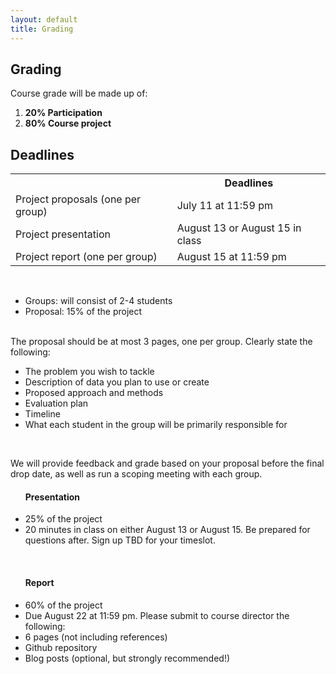 ```yaml
---
layout: default
title: Grading
---
```


<div class="post">
    <h2>Grading</h2>
    <p>Course grade will be made up of:
    <ol>
        <li><b>20% Participation</b></li>
        <li><b>80% Course project</b></li>
    </ol>
    <h2>Deadlines</h2>
        <table>
            <tr>
            <th></th>
            <th>Deadlines</th>
            </tr>
            <tr>
                <td>Project proposals (one per group)</td>
                <td>July 11 at 11:59 pm</td> 
            </tr>
            <tr>
                <td>Project presentation </td>
                <td>August 13 or August 15 in class</td> 
            </tr>
            <tr>
                <td>Project report (one per group)</td>
                <td>August 15 at 11:59 pm</td> 
            </tr>
        </table><br>
    <ul>
        <li>Groups: will consist of 2-4 students</li>
        <li>Proposal: 15% of the project</li>
        <br>
    </ul>
    <p>The proposal should be at most 3 pages, one per group. Clearly state the following:</p>
    <ul>
        <li>The problem you wish to tackle </li> 
        <li>Description of data you plan to use or create</li> 
        <li>Proposed approach and methods</li> 
        <li>Evaluation plan</li> 
        <li>Timeline</li> 
        <li>What each student in the group will be primarily responsible for</li> 
    </ul> <br>
    <p>We will provide feedback and grade based on your proposal before the final drop date, as well as run a scoping meeting with each group.</p>
    <ul>
        <h4>Presentation</h4>
        <li>25% of the project</li>
        <li>20 minutes in class on either August 13 or August 15. Be prepared for questions after. Sign up TBD for your timeslot.</li>
    </ul> <br>
    <ul>
        <h4>Report</h4>
        <li>60% of the project</li>
        <li>Due August 22 at 11:59 pm. Please submit to course director the following:
        <li>6 pages (not including references)</li>
        <li>Github repository</li>
        <li>Blog posts (optional, but strongly recommended!)</li>
    <br>